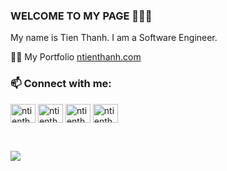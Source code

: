 ### WELCOME TO MY PAGE 👋👋👋
My name is Tien Thanh. I am a Software Engineer.<br>

👨‍💻 My Portfolio [ntienthanh.com](ntienthanh.com)

<h3 align="left">📫 Connect with me: </h3> 

<p align="left">
<a href="https://linkedin.com/in/ntienthanh" target="blank"><img align="center" src="https://raw.githubusercontent.com/rahuldkjain/github-profile-readme-generator/master/src/images/icons/Social/linked-in-alt.svg" alt="ntienthanh" height="30" width="40" /></a>
<a href="https://www.leetcode.com/ntienthanh181" target="blank"><img align="center" src="https://raw.githubusercontent.com/rahuldkjain/github-profile-readme-generator/master/src/images/icons/Social/leet-code.svg" alt="ntienthanh181" height="30" width="40" /></a>
<a href="https://instagram.com/ntienthanh.travel" target="blank"><img align="center" src="https://raw.githubusercontent.com/rahuldkjain/github-profile-readme-generator/master/src/images/icons/Social/instagram.svg" alt="ntienthanh.travel" height="30" width="40" /></a>
<a href="https://www.youtube.com/c/ntienthanh.181" target="blank"><img align="center" src="https://raw.githubusercontent.com/rahuldkjain/github-profile-readme-generator/master/src/images/icons/Social/youtube.svg" alt="ntienthanh.181" height="30" width="40" /></a>

</p>


<br>

[![](https://visitcount.itsvg.in/api?id=ntienthanh181&icon=0&color=0)](https://visitcount.itsvg.in)


